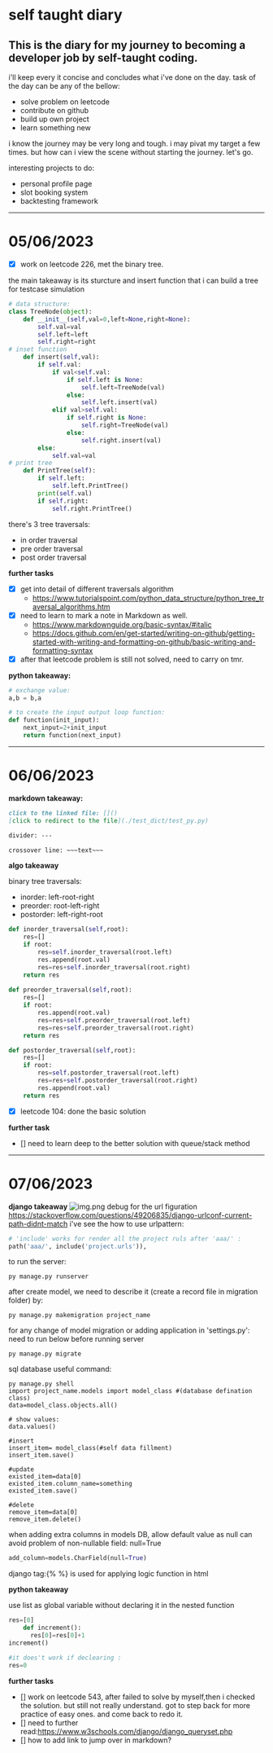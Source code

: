 # **self taught diary**
## This is the diary for my journey to becoming a developer job by self-taught coding.

i'll keep every it concise and concludes what i've done on the day.
task of the day can be any of the bellow:
- solve problem on leetcode
- contribute on github
- build up own project
- learn something new

i know the journey may be very long and tough. i may pivat my target a few times.
but how can i view the scene without starting the journey. 
let's go.


interesting projects to do:
- personal profile page
- slot booking system
- backtesting framework

---
# 05/06/2023
- [x] work on leetcode 226, met the binary tree. 

the main takeaway is its sturcture and insert function that i can build a tree for testcase simulation
```python
# data structure:
class TreeNode(object):
    def __init__(self,val=0,left=None,right=None):
        self.val=val
        self.left=left
        self.right=right
# inset function
    def insert(self,val):
        if self.val:
            if val<self.val:
                if self.left is None:
                    self.left=TreeNode(val)
                else:
                    self.left.insert(val)
            elif val>self.val:
                if self.right is None:
                    self.right=TreeNode(val)
                else:
                    self.right.insert(val)
        else:
            self.val=val
# print tree
    def PrintTree(self):
        if self.left:
            self.left.PrintTree()
        print(self.val)
        if self.right:
            self.right.PrintTree()
```
there's 3 tree traversals: 
- in order traversal
- pre order traversal
- post order traversal

**further tasks**
- [x] get into detail of different traversals algorithm 
  - https://www.tutorialspoint.com/python_data_structure/python_tree_traversal_algorithms.htm
- [x] need to learn to mark a note in Markdown as well.
  - https://www.markdownguide.org/basic-syntax/#italic
  - https://docs.github.com/en/get-started/writing-on-github/getting-started-with-writing-and-formatting-on-github/basic-writing-and-formatting-syntax
- [x] after that leetcode problem is still not solved, need to carry on tmr.

**python takeaway:**
```python
# exchange value: 
a,b = b,a

# to create the input output loop function:
def function(init_input):
    next_input=2+init_input
    return function(next_input)
```

---
# 06/06/2023

**markdown takeaway:**

```markdown
click to the linked file: []()
[click to redirect to the file](./test_dict/test_py.py)

divider: ---

crossover line: ~~~text~~~

```
**algo takeaway**

binary tree traversals:
- inorder: left-root-right
- preorder: root-left-right
- postorder: left-right-root
```python
def inorder_traversal(self,root):
    res=[]
    if root:
        res=self.inorder_traversal(root.left)
        res.append(root.val)
        res=res+self.inorder_traversal(root.right)
    return res
  
def preorder_traversal(self,root):
    res=[]
    if root:
        res.append(root.val)
        res=res+self.preorder_traversal(root.left)
        res=res+self.preorder_traversal(root.right)
    return res

def postorder_traversal(self,root):
    res=[]
    if root:
        res=self.postorder_traversal(root.left)
        res=res+self.postorder_traversal(root.right)
        res.append(root.val)
    return res
```

- [x] leetcode 104: done the basic solution

**further task**
- [] need to learn deep to the better solution with queue/stack method

---
# 07/06/2023

**django takeaway**
![img.png](img.png)
debug for the url figuration 
https://stackoverflow.com/questions/49206835/django-urlconf-current-path-didnt-match
i've see the how to use urlpattern:
```python
# 'include' works for render all the project ruls after 'aaa/' :
path('aaa/', include('project.urls')),

```

to run the server:
```shell
py manage.py runserver
```

after create model, we need to describe it (create a record file in migration folder) by:
```shell
py manage.py makemigration project_name
```


for any change of model migration or adding application in 'settings.py': need to run below before running server
```shell
py manage.py migrate
```

sql database useful command:
```shell
py manage.py shell
import project_name.models import model_class #(database defination class)
data=model_class.objects.all()

# show values:
data.values()

#insert
insert_item= model_class(#self data fillment)
insert_item.save()

#update
existed_item=data[0]
existed_item.column_name=something
existed_item.save()

#delete
remove_item=data[0]
remove_item.delete()

```

when adding extra columns in models DB, allow default value as null can avoid problem of non-nullable field: null=True
```python
add_column=models.CharField(null=True)
```

django tag:{% %} 
is used for applying logic function in html


**python takeaway**

use list as global variable without declaring it in the nested function
```python
res=[0]
    def increment():
      res[0]=res[0]+1
increment()

#it does't work if declearing :
res=0
```

**further tasks**
- [] work on leetcode 543, after failed to solve by myself,then i checked the solution. but still not really understand. got to step back for more practice of easy ones. and come back to redo it.
- [] need to further read:https://www.w3schools.com/django/django_queryset.php
- [] how to add link to jump over in markdown?
